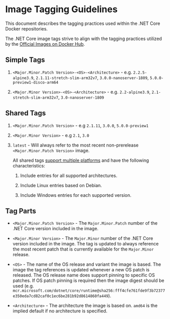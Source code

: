 # Image Tagging Guidelines

This document describes the tagging practices used within the .NET Core Docker repositories.

The .NET Core image tags strive to align with the tagging practices utilized by the [Official Images on Docker Hub](https://hub.docker.com/search?q=&type=image&image_filter=official).

## Simple Tags

1. `<Major.Minor.Patch Version>-<OS>-<Architecture>` - e.g. `2.2.5-alpine3.9`, `2.1.11-stretch-slim-arm32v7`, `3.0.0-nanoserver-1809`, `5.0.0-preview1-disco-arm64`

1. `<Major.Minor Version>-<OS>-<Architecture>` - e.g. `2.2-alpine3.9`, `2.1-stretch-slim-arm32v7`, `3.0-nanoserver-1809`

## Shared Tags

1. `<Major.Minor.Patch Version>` - e.g `2.1.11`, `3.0.0`, `5.0.0-preview1`
1. `<Major.Minor Version>` - e.g `2.1`, `3.0`
1. `latest` - Will always refer to the most recent non-prerelease `<Major.Minor.Patch Version>` image.

    All shared tags [support multiple platforms](https://blog.docker.com/2017/09/docker-official-images-now-multi-platform/) and have the following characteristics:

    1. Include entries for all supported architectures.

    1. Include Linux entries based on Debian.

    1. Include Windows entries for each supported version.

## Tag Parts

* `<Major.Minor.Patch Version>` - The `Major.Minor.Patch` number of the .NET Core version included in the image.

* `<Major.Minor Version>` - The `Major.Minor` number of the .NET Core version included in the image.  The tag is updated to always reference the most recent patch that is currently available for the `Major.Minor` release.

* `<OS>` - The name of the OS release and variant the image is based.  The image the tag references is updated whenever a new OS patch is released.  The OS release name does support pinning to specific OS patches.  If OS patch pinning is required then the image digest should be used (e.g. `mcr.microsoft.com/dotnet/core/runtime@sha256:fff4cfe761fde9f3b72377e350eda7cd82caf0c1ec6be281b92d8614860fa449`).

* `<Architecture>` - The architecture the image is based on.  `amd64` is the implied default if no architecture is specified.

